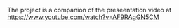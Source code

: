 The project is a companion of the preseentation video at https://www.youtube.com/watch?v=AF9RAgGN5CM
